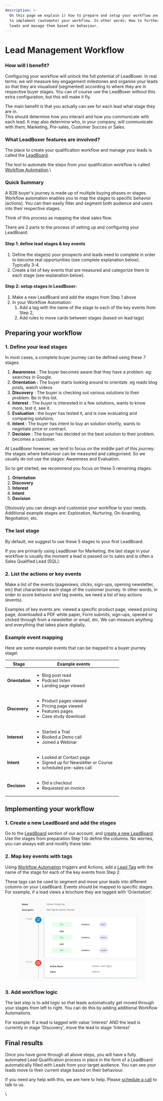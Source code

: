 ```yaml
---
description: >-
  On this page we explain 1) how to prepare and setup your workflow and 2) how
  to implement (automate) your workflow. In other words: How to further qualify
  leads and manage them based on behaviour.
---
```


# Lead Management Workflow

### How will I benefit?

Configuring your workflow will unlock the full potential of LeadBoxer. In real terms: we will measure key engagement milestones and organise your leads so that they are visualised (segmented) according to where they are in respective buyer stages. You can of course use the LeadBoxer without this extra configuration, but this will make it fly.

The main benefit is that you actually can see for each lead what stage they are in. \
This should determine how you interact and how you communicate with each lead. It may also determine who, in your company, will communicate with them; Marketing, Pre-sales, Customer Succes or Sales.

### What LeadBoxer features are involved?

The place to create your qualification workflow and manage your leads is called the [LeadBoard](fundamentals/tasks.md).&#x20;

The tool to automate the steps from your qualification workflow is called [Workflow Automation](fundamentals/elements/workflow-automation.md).\


### Quick Summary&#x20;

A B2B buyer's journey is made up of multiple buying phases or stages. Workflow automation enables you to map the stages to specific behavior (actions). You can then easily filter and segment both audience and users into their respective stages.

Think of this process as mapping the ideal sales flow.&#x20;

There are 2 parts to the process of setting up and configuring your LeadBoard:

#### Step 1: define lead stages & key events

1. Define the stage(s) your prospects and leads need to complete in order to become real opportunities (see complete explanation below). Typically 3-4.
2. Create a list of key events that are measured and categorize them to each stage (see  explanation below).

#### Step 2: setup stages in LeadBoxer:

1. Make a new LeadBoard and add the stages from Step 1 above
2. In your Workflow Automation:&#x20;
   1. Add a tag with the name of the stage to each of the key events from Step 2,&#x20;
   2. Add rules to move cards between stages (based on lead tags)



## Preparing your workflow

### 1. Define your lead stages&#x20;

In most cases, a complete buyer journey can be defined using these 7 stages:

1. **Awareness** : The buyer becomes aware that they have a problem. eg: searches in Google.
2. **Orientation :** The buyer starts looking around to orientate. eg reads blog posts, watch videos
3. **Discovery** : The buyer is checking out various solutions to their problem. Be in this list.
4. **Interest** : The buyer is interested in a few solutions, wants to know more, test it, see it.
5. **Evaluation** : the buyer has tested it, and is now evaluating and comparing solutions.
6. **Intent** : The buyer has intent to buy an solution shortly, wants to negotiate price or contract.
7. **Decision** : The buyer has decided on the best solution to their problem. becomes a customer.

At LeadBoxer however, we tend to focus on the middle part of this journey: the stages where behaviour can be measured and categorised. So we usually do not use the stages: Awareness and Evaluation.

So to get started, we recommend you focus on these 5 remaining stages:&#x20;

1. **Orientation**
2. **Discovery**
3. **Interest**
4. **Intent**
5. **Decision**

Obviously you can design and customize your workflow to your needs. Additional example stages are: Exploration, Nurturing, On-boarding, Negotiation, etc.

### The last stage&#x20;

By default, we suggest to use these 5 stages to your first LeadBoard.

If you are primarily using LeadBoxer for Marketing, the last stage in your workflow is usually the moment a lead is passed on to sales and is often a Sales Qualified Lead (SQL).



### 2. List the actions or key events&#x20;

Make a list of the events (pageviews, clicks, sign-ups, opening newsletter, etc) that characterize each stage of the customer journey. In other words, in order to score behavior and tag events, we need a list of key actions (events).&#x20;

Examples of key events are: viewed a specific product page, viewed pricing page, downloaded a PDF white paper, Form submits, sign-ups, opened or clicked through from a newsletter or email, etc. We can measure anything and everything that takes place digitally.

### Example event mapping

Here are some example events that can be mapped to a buyer journey stage\


<table><thead><tr><th>Stage</th><th>Example events</th><th data-hidden></th></tr></thead><tbody><tr><td><strong>Orientation</strong></td><td><ul><li>Blog post read</li><li>Podcast listen</li><li>Landing page viewed</li></ul></td><td></td></tr><tr><td><strong>Discovery</strong></td><td><ul><li>Product pages viewed</li><li>Pricing page viewed</li><li>Features pages</li><li>Case study download</li></ul></td><td></td></tr><tr><td><strong>Interest</strong></td><td><ul><li>Started a Trial</li><li>Booked a Demo call</li><li>Joined a Webinar</li></ul></td><td></td></tr><tr><td><strong>Intent</strong></td><td><ul><li>Looked at Contact page</li><li>Signed up for Newsletter or Course</li><li>scheduled pre-sales call</li></ul></td><td></td></tr><tr><td><strong>Decision</strong></td><td><ul><li>Did a checkout</li><li>Requested an invoice</li></ul></td><td></td></tr></tbody></table>

###

## Implementing your workflow

### 1. Create a new LeadBoard and add the stages

Go to the [LeadBoard](fundamentals/tasks.md) section of our account, and [create a new LeadBoard](guides/creating-your-first-leadboard.md). Use the stages from preparation Step 1 to define the columns. No worries, you can always edit and modify these later.

### 2. Map key events with tags

Using [Workflow Automation](fundamentals/elements/workflow-automation.md) triggers and Actions, add a [Lead Tag](fundamentals/elements/lead-tags.md) with the name of the stage for each of the key events from Step 2.

These tags can be used to segment and move your leads into different columns on your LeadBoard. Events should be mapped to specific stages. For example, if a lead views a brochure they are tagged with ‘Orientation’.&#x20;

<figure><img src=".gitbook/assets/LeadBoxer_App (15).png" alt=""><figcaption></figcaption></figure>

### 3. Add workflow logic

The last step is to add logic so that leads automatically get moved through your stages from left to right. You can do this by adding additional Workflow Automations.

For example: If a lead is tagged with value 'interest' AND the lead is currently in stage 'Discovery', move the lead to stage 'Interest'





## Final results

Once you have gone through all above steps, you will have a fully automated Lead Qualification process in place in the form of a LeadBoard automatically filled with Leads from your target audience. You can see your leads move to their current stage based on their behaviour.

If you need any help with this, we are here to help. Please [schedule a call](https://www.leadboxer.com/start) to talk to us.

\
